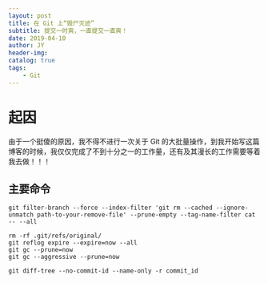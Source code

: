 ```yaml
---
layout: post
title: 在 Git 上“毁尸灭迹”
subtitle: 提交一时爽，一直提交一直爽！
date: 2019-04-10
author: JY
header-img: 
catalog: true
tags:
    - Git
---
```


# 起因

由于一个挺傻的原因，我不得不进行一次关于 Git 的大批量操作，到我开始写这篇博客的时候，我仅仅完成了不到十分之一的工作量，还有及其漫长的工作需要等着我去做！！！

## 主要命令

```shell
git filter-branch --force --index-filter 'git rm --cached --ignore-unmatch path-to-your-remove-file' --prune-empty --tag-name-filter cat -- --all
```

```shell
rm -rf .git/refs/original/
git reflog expire --expire=now --all
git gc --prune=now
git gc --aggressive --prune=now
```

```shell
git diff-tree --no-commit-id --name-only -r commit_id
```